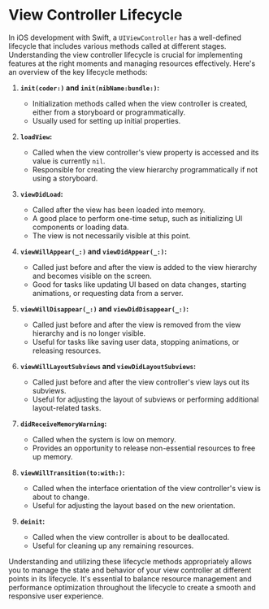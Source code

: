 # View Controller Lifecycle

In iOS development with Swift, a `UIViewController` has a well-defined lifecycle that includes various methods called at different stages. Understanding the view controller lifecycle is crucial for implementing features at the right moments and managing resources effectively. Here's an overview of the key lifecycle methods:

1. **`init(coder:)` and `init(nibName:bundle:)`:**
   - Initialization methods called when the view controller is created, either from a storyboard or programmatically.
   - Usually used for setting up initial properties.

2. **`loadView`:**
   - Called when the view controller's view property is accessed and its value is currently `nil`.
   - Responsible for creating the view hierarchy programmatically if not using a storyboard.

3. **`viewDidLoad`:**
   - Called after the view has been loaded into memory.
   - A good place to perform one-time setup, such as initializing UI components or loading data.
   - The view is not necessarily visible at this point.

4. **`viewWillAppear(_:)` and `viewDidAppear(_:)`:**
   - Called just before and after the view is added to the view hierarchy and becomes visible on the screen.
   - Good for tasks like updating UI based on data changes, starting animations, or requesting data from a server.

5. **`viewWillDisappear(_:)` and `viewDidDisappear(_:)`:**
   - Called just before and after the view is removed from the view hierarchy and is no longer visible.
   - Useful for tasks like saving user data, stopping animations, or releasing resources.

6. **`viewWillLayoutSubviews` and `viewDidLayoutSubviews`:**
   - Called just before and after the view controller's view lays out its subviews.
   - Useful for adjusting the layout of subviews or performing additional layout-related tasks.

7. **`didReceiveMemoryWarning`:**
   - Called when the system is low on memory.
   - Provides an opportunity to release non-essential resources to free up memory.
   
8. **`viewWillTransition(to:with:)`:**
   - Called when the interface orientation of the view controller's view is about to change.
   - Useful for adjusting the layout based on the new orientation.

9. **`deinit`:**
   - Called when the view controller is about to be deallocated.
   - Useful for cleaning up any remaining resources.

Understanding and utilizing these lifecycle methods appropriately allows you to manage the state and behavior of your view controller at different points in its lifecycle. It's essential to balance resource management and performance optimization throughout the lifecycle to create a smooth and responsive user experience.
